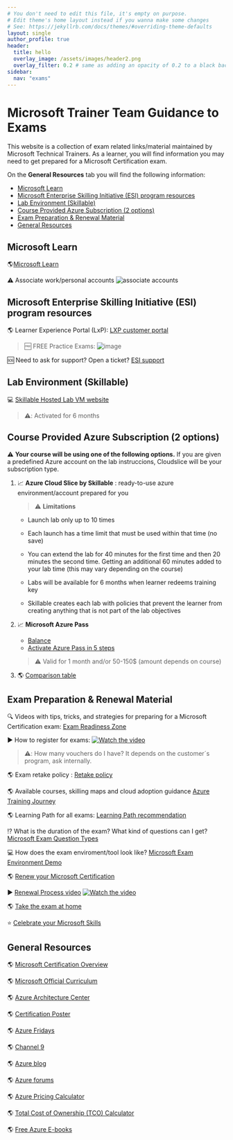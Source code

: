 ```yaml
---
# You don't need to edit this file, it's empty on purpose.
# Edit theme's home layout instead if you wanna make some changes
# See: https://jekyllrb.com/docs/themes/#overriding-theme-defaults
layout: single
author_profile: true
header:
  title: hello
  overlay_image: /assets/images/header2.png
  overlay_filter: 0.2 # same as adding an opacity of 0.2 to a black background
sidebar:
  nav: "exams"
---
```

# Microsoft Trainer Team Guidance to Exams

This website is a collection of exam related links/material maintained by Microsoft Technical Trainers. As a learner, you will find information you may need to get prepared for a Microsoft Certification exam.

On the **General Resources** tab you will find the following information: 

- [Microsoft Learn](#microsoft-learn)
- [Microsoft Enterprise Skilling Initiative (ESI) program resources](#microsoft-enterprise-skilling-initiative-esi-program-resources)
- [Lab Environment (Skillable)](#lab-environment-skillable)
- [Course Provided Azure Subscription (2 options)](#course-provided-azure-subscription-2-options)
- [Exam Preparation & Renewal Material](#exam-preparation--renewal-material)
- [General Resources](#general-resources)

## Microsoft Learn
:earth_americas:[Microsoft Learn](https://learn.microsoft.com/ "Microsoft Learn")

:warning: Associate work/personal accounts
![associate accounts](assets/images/learn-accounts.png)

## Microsoft Enterprise Skilling Initiative (ESI) program resources

:earth_americas: Learner Experience Portal (LxP): [LXP customer portal](https://esi.microsoft.com/)

  > :free: FREE Practice Exams:
  ![image](https://user-images.githubusercontent.com/64772417/154690459-9113ee7e-e39b-454f-8b4c-e61b400400b9.png)

:sos: Need to ask for support? Open a ticket? [ESI support](https://esisupport.microsoft.com/)

## Lab Environment (Skillable)
:computer: [Skillable Hosted Lab VM website](https://esi.learnondemand.net/)
  > :warning:: Activated for 6 months 

## Course Provided Azure Subscription (2 options)

:warning: **Your course will be using one of the following options.** If you are given a predefined Azure account on the lab instruccions, Cloudslice will be your subscription type.

1. :chart_with_upwards_trend: **Azure Cloud Slice by Skillable** : ready-to-use azure environment/account prepared for you
    > :warning: **Limitations**

    - Launch lab only up to 10 times 

    - Each launch has a time limit that must be used within that time (no save) 

    - You can extend the lab for 40 minutes for the first time and then 20 minutes the second time. Getting an additional 60 minutes added to your lab time (this may vary depending on the course) 

    - Labs will be available for 6 months when learner redeems training key 

    - Skillable creates each lab with policies that prevent the learner from creating anything that is not part of the lab objectives

1. :chart_with_upwards_trend: **Microsoft Azure Pass** 
    - [Balance](https://www.microsoftazuresponsorships.com/balance)
    - [Activate Azure Pass in 5 steps](https://aka.ms/activatepass)
    > :warning: Valid for 1 month and/or 50-150$ (amount depends on course)

1. :earth_americas: [Comparison table](https://www.skillable.com/moc-cloud-slice/) 



## Exam Preparation & Renewal Material

:mag: Videos with tips, tricks, and strategies for preparing for a Microsoft Certification exam: [Exam Readiness Zone](https://learn.microsoft.com/en-us/shows/exam-readiness-zone/)

:arrow_forward: How to register for exams:
[![Watch the video](assets/images/video-exam-reg.png)](https://aka.ms/LxPExamDiscountVideo)

  > :warning:: How many vouchers do I have? It depends on the customer´s  program, ask internally.

:earth_americas: Exam retake policy : [Retake policy](https://learn.microsoft.com/en-us/certifications/exam-retake-policy#general-microsoft-certification-exam-retake-policy)

:earth_americas: Available courses, skilling maps and cloud adoption guidance [Azure Training Journey](https://aka.ms/esiAzureTrainingJourney) 

:earth_americas: Learning Path for all exams:  [Learning Path recommendation](https://aka.ms/AzureTrainCertDeck)

:interrobang: What is the duration of the exam? What kind of questions can I get? [Microsoft Exam Question Types](https://docs.microsoft.com/en-us/learn/certifications/exam-duration-question-types#question-types-on-exams)

:computer: How does the exam enviroment/tool look like? [Microsoft Exam Environment Demo](http://aka.ms/examdemo)

:earth_americas: [Renew your Microsoft Certification](https://learn.microsoft.com/en-us/certifications/renew-your-microsoft-certification)

:arrow_forward: [Renewal Process video](https://www.youtube.com/watch?v=ttuhmFHOTU8&feature=youtu.be)
[![Watch the video](assets/images/renew-cert.png)](https://www.youtube.com/watch?v=ttuhmFHOTU8)

:earth_americas: [Take the exam at home](https://www.thomasmaurer.ch/2020/03/how-to-take-a-microsoft-certification-exam-online/)

:star: [Celebrate your Microsoft Skills](https://aka.ms/CelebrateYourMicrosoftSkills)

## General Resources

:earth_americas: [Microsoft Certification Overview ](https://www.microsoft.com/certification "Microsoft Certification Overview ")

:earth_americas: [Microsoft Official Curriculum ](https://www.aka.ms/MOC "Microsoft Official Curriculum ")

:earth_americas: [Azure Architecture Center](https://www.aka.ms/architecture "Azure Architecture Center")

:earth_americas: [Certification Poster](https://www.aka.ms/TrainCertPoster "Certification Poster")

:earth_americas: [Azure Fridays](https://learn.microsoft.com/en-us/shows/azure-friday/)

:earth_americas: [Channel 9](https://channel9.msdn.com/)

:earth_americas: [Azure blog](https://azure.microsoft.com/en-us/blog/)

:earth_americas: [Azure forums](https://social.msdn.microsoft.com/Forums/enUS/home?category=windowsazureplatform)

:earth_americas: [Azure Pricing Calculator](https://azure.microsoft.com/en-in/pricing/calculator/)

:earth_americas: [Total Cost of Ownership (TCO) Calculator](https://azure.microsoft.com/en-us/pricing/tco/calculator/)

:earth_americas: [Free Azure E-books](https://azure.microsoft.com/en-us/resources/whitepapers/)
